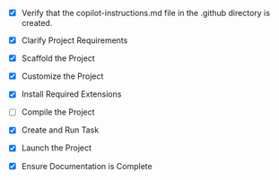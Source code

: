 <!-- Use this file to provide workspace-specific custom instructions to Copilot. For more details, visit https://code.visualstudio.com/docs/copilot/copilot-customization#_use-a-githubcopilotinstructionsmd-file -->
- [x] Verify that the copilot-instructions.md file in the .github directory is created.

- [x] Clarify Project Requirements
	<!-- Creating O2P Portal - React + Vite project for corporate portal with authentication, dashboard, requisitions management, and report viewer -->

- [x] Scaffold the Project
	<!-- Project structure created manually with React + Vite, TailwindCSS, and all necessary components -->

- [x] Customize the Project
	<!-- All components, pages, services and styling implemented according to O2P Portal requirements -->

- [x] Install Required Extensions
	<!-- No specific extensions required for this Vite project -->

- [ ] Compile the Project
	<!-- Node.js needs to be installed first to run npm install and compile the project -->

- [x] Create and Run Task
	<!-- Task created but Node.js installation required first -->

- [x] Launch the Project
	<!-- Instructions provided in INSTALACAO.md for Node.js setup and project launch -->

- [x] Ensure Documentation is Complete
	<!-- README.md and INSTALACAO.md created with comprehensive instructions -->
